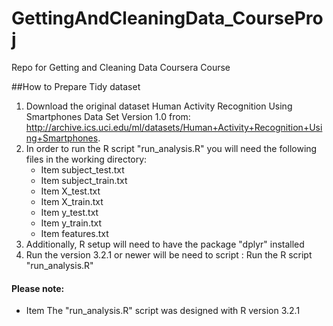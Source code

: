 # GettingAndCleaningData_CourseProj
Repo for Getting and Cleaning Data Coursera Course

##How to Prepare Tidy dataset
1. Download the original dataset Human Activity Recognition Using 
   Smartphones Data Set Version 1.0 from: 
   http://archive.ics.uci.edu/ml/datasets/Human+Activity+Recognition+Using+Smartphones.
2. In order to run the R script "run_analysis.R" you will need the 
   following files in the working directory:
	* Item subject_test.txt
	* Item subject_train.txt
	* Item X_test.txt
	* Item X_train.txt
	* Item y_test.txt
	* Item y_train.txt
	* Item features.txt
3. Additionally, R setup will need to have the package "dplyr" 
   installed
4. Run the version 3.2.1 or newer will be need to script :
Run the R script "run_analysis.R"

#### Please note:
* Item The "run_analysis.R" script was designed with R version 3.2.1
